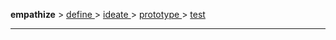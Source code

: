 **empathize** > [ define ](define.md) > [ ideate ](ideate.md) > [ prototype ](prototype.md) > [ test ](test.md)
<hr>